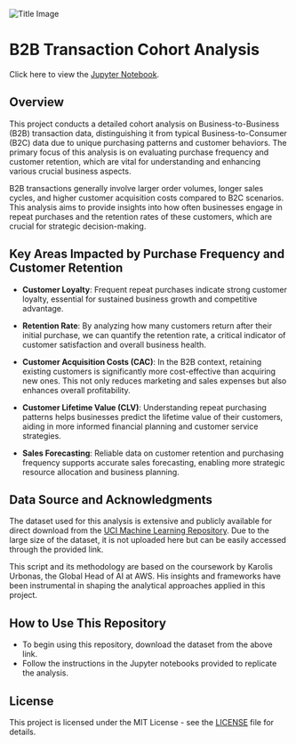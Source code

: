 ![Title Image](https://github.com/datadaab/time-based-cohort-analysis/blob/main/segments.jpg)

# B2B Transaction Cohort Analysis

Click here to view the [Jupyter Notebook](https://github.com/datadaab/time-based-cohort-analysis/blob/main/Cohort_Analysis.ipynb).

## Overview

This project conducts a detailed cohort analysis on Business-to-Business (B2B) transaction data, distinguishing it from typical Business-to-Consumer (B2C) data due to unique purchasing patterns and customer behaviors. The primary focus of this analysis is on evaluating purchase frequency and customer retention, which are vital for understanding and enhancing various crucial business aspects.

B2B transactions generally involve larger order volumes, longer sales cycles, and higher customer acquisition costs compared to B2C scenarios. This analysis aims to provide insights into how often businesses engage in repeat purchases and the retention rates of these customers, which are crucial for strategic decision-making.

## Key Areas Impacted by Purchase Frequency and Customer Retention

- **Customer Loyalty**: Frequent repeat purchases indicate strong customer loyalty, essential for sustained business growth and competitive advantage.

- **Retention Rate**: By analyzing how many customers return after their initial purchase, we can quantify the retention rate, a critical indicator of customer satisfaction and overall business health.

- **Customer Acquisition Costs (CAC)**: In the B2B context, retaining existing customers is significantly more cost-effective than acquiring new ones. This not only reduces marketing and sales expenses but also enhances overall profitability.

- **Customer Lifetime Value (CLV)**: Understanding repeat purchasing patterns helps businesses predict the lifetime value of their customers, aiding in more informed financial planning and customer service strategies.

- **Sales Forecasting**: Reliable data on customer retention and purchasing frequency supports accurate sales forecasting, enabling more strategic resource allocation and business planning.

## Data Source and Acknowledgments

The dataset used for this analysis is extensive and publicly available for direct download from the [UCI Machine Learning Repository](https://archive.ics.uci.edu/ml/datasets/Online+Retail+II). Due to the large size of the dataset, it is not uploaded here but can be easily accessed through the provided link.

This script and its methodology are based on the coursework by Karolis Urbonas, the Global Head of AI at AWS. His insights and frameworks have been instrumental in shaping the analytical approaches applied in this project.

## How to Use This Repository

- To begin using this repository, download the dataset from the above link.
- Follow the instructions in the Jupyter notebooks provided to replicate the analysis.

## License

This project is licensed under the MIT License - see the [LICENSE](LINK_TO_LICENSE) file for details.
